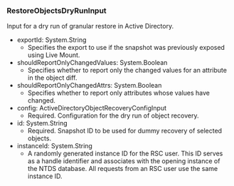 ### RestoreObjectsDryRunInput
Input for a dry run of granular restore in Active Directory.

- exportId: System.String
  - Specifies the export to use if the snapshot was previously exposed using Live Mount.
- shouldReportOnlyChangedValues: System.Boolean
  - Specifies whether to report only the changed values for an attribute in the object diff.
- shouldReportOnlyChangedAttrs: System.Boolean
  - Specifies whether to report only attributes whose values have changed.
- config: ActiveDirectoryObjectRecoveryConfigInput
  - Required. Configuration for the dry run of object recovery.
- id: System.String
  - Required. Snapshot ID to be used for dummy recovery of selected objects.
- instanceId: System.String
  - A randomly generated instance ID for the RSC user. This ID serves as a handle identifier and associates with the opening instance of the NTDS database. All requests from an RSC user use the same instance ID.
